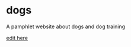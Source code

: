 # dogs
A  pamphlet website about dogs and dog training

[edit here](https://diy-pwa.com/~/gh/JadeWeaver/dogs)
